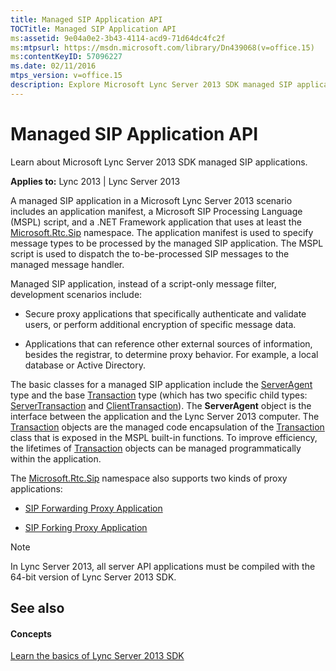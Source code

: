 ```yaml
---
title: Managed SIP Application API
TOCTitle: Managed SIP Application API
ms:assetid: 9e04a0e2-3b43-4114-acd9-71d64dc4fc2f
ms:mtpsurl: https://msdn.microsoft.com/library/Dn439068(v=office.15)
ms:contentKeyID: 57096227
ms.date: 02/11/2016
mtps_version: v=office.15
description: Explore Microsoft Lync Server 2013 SDK managed SIP applications. Learn about application manifests, MSPL scripts, .NET Framework applications, and more.
---
```


# Managed SIP Application API

Learn about Microsoft Lync Server 2013 SDK managed SIP applications.


**Applies to:** Lync 2013 | Lync Server 2013

A managed SIP application in a Microsoft Lync Server 2013 scenario includes an application manifest, a Microsoft SIP Processing Language (MSPL) script, and a .NET Framework application that uses at least the [Microsoft.Rtc.Sip](https://msdn.microsoft.com/library/jj266253\(v=office.15\)) namespace. The application manifest is used to specify message types to be processed by the managed SIP application. The MSPL script is used to dispatch the to-be-processed SIP messages to the managed message handler.

Managed SIP application, instead of a script-only message filter, development scenarios include:

  - Secure proxy applications that specifically authenticate and validate users, or perform additional encryption of specific message data.

  - Applications that can reference other external sources of information, besides the registrar, to determine proxy behavior. For example, a local database or Active Directory.

The basic classes for a managed SIP application include the [ServerAgent](https://msdn.microsoft.com/library/jj266157\(v=office.15\)) type and the base [Transaction](https://msdn.microsoft.com/library/jj265742\(v=office.15\)) type (which has two specific child types: [ServerTransaction](https://msdn.microsoft.com/library/jj265462\(v=office.15\)) and [ClientTransaction](https://msdn.microsoft.com/library/jj265716\(v=office.15\))). The **ServerAgent** object is the interface between the application and the Lync Server 2013 computer. The [Transaction](https://msdn.microsoft.com/library/jj265742\(v=office.15\)) objects are the managed code encapsulation of the [Transaction](https://msdn.microsoft.com/library/hh347122\(v=office.15\)) class that is exposed in the MSPL built-in functions. To improve efficiency, the lifetimes of [Transaction](https://msdn.microsoft.com/library/jj265742\(v=office.15\)) objects can be managed programmatically within the application.

The [Microsoft.Rtc.Sip](https://msdn.microsoft.com/library/jj266253\(v=office.15\)) namespace also supports two kinds of proxy applications:

  - [SIP Forwarding Proxy Application](managed-sip-application-as-forwarding-proxy.md)

  - [SIP Forking Proxy Application](managed-sip-application-as-forking-proxy.md)


> [!NOTE]
> <P>In Lync Server 2013, all server API applications must be compiled with the 64-bit version of Lync Server 2013 SDK.</P>



## See also

#### Concepts

[Learn the basics of Lync Server 2013 SDK](learn-the-basics-of-lync-server-2013-sdk.md)


